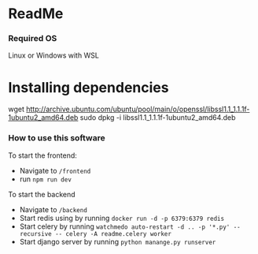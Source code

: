 # ReadMe

### Required OS
Linux or Windows with WSL

# Installing dependencies
wget http://archive.ubuntu.com/ubuntu/pool/main/o/openssl/libssl1.1_1.1.1f-1ubuntu2_amd64.deb
sudo dpkg -i libssl1.1_1.1.1f-1ubuntu2_amd64.deb

### How to use this software
To start the frontend:
- Navigate to `/frontend`
- run `npm run dev`

To start the backend
- Navigate to `/backend`
- Start redis using by running `docker run -d -p 6379:6379 redis`
- Start celery by running `watchmedo auto-restart -d .. -p '*.py' --recursive -- celery -A readme.celery worker`
- Start django server by running `python manange.py runserver`